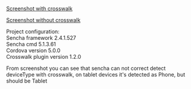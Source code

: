 [Screenshot with crosswalk](https://github.com/kotromeo/sencha_crasswalk/blob/master/screenshots/Screenshot_crosswalk.png)

[Screenshot without crosswalk](https://github.com/kotromeo/sencha_crasswalk/blob/master/screenshots/Screenshot_without_crosswalk.png)


Project configuration:<br>
Sencha framework 2.4.1.527<br>
Sencha cmd 5.1.3.61<br>
Cordova version 5.0.0<br>
Crosswalk plugin version 1.2.0<br>

From screenshot you can see that sencha can not correct detect deviceType with crosswalk, on tablet devices it's detected as Phone, but should be Tablet